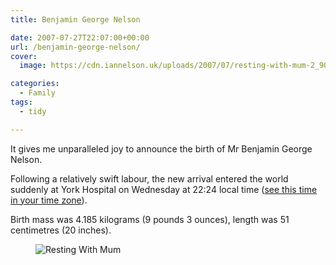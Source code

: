 ```yaml
---
title: Benjamin George Nelson

date: 2007-07-27T22:07:00+00:00
url: /benjamin-george-nelson/
cover: 
  image: https://cdn.iannelson.uk/uploads/2007/07/resting-with-mum-2_907027345_o-1.jpg

categories:
  - Family
tags:
  - tidy

---
```

It gives me unparalleled joy to announce the birth of Mr Benjamin George Nelson.

Following a relatively swift labour, the new arrival entered the world suddenly at York Hospital on Wednesday at 22:24 local time ([see this time in your time zone][1]).

Birth mass was 4.185 kilograms (9 pounds 3 ounces), length was 51 centimetres (20 inches).<figure class="kg-card kg-image-card">

<img decoding="async" src="https://cdn.iannelson.uk/uploads/2023/08/resting-with-mum-2_907027345_o.jpg" class="kg-image" alt="Resting With Mum" loading="lazy" /> </figure>

 [1]: http://www.timeanddate.com/worldclock/fixedtime.html?day=25&month=7&year=2007&hour=22&min=24&sec=0&p1=136